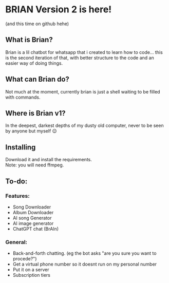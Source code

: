 # BRIAN Version 2 is here!
(and this time on github hehe)

## What is Brian?
Brian is a lil chatbot for whatsapp that i created to learn how to code... this is the second iteration of that, with better structure to the code and an easier way of doing things. 

## What can Brian do?
Not much at the moment, currently brian is just a shell waiting to be filled with commands.

## Where is Brian v1?
In the deepest, darkest depths of my dusty old computer, never to be seen by anyone but myself 😉

## Installing
Download it and install the requirements.<br>
Note: you will need ffmpeg.

## To-do:
### Features:
 - Song Downloader
 - Album Downloader
 - AI song Generator
 - AI image generator
 - ChatGPT chat (BrAIn)
### General:
 - Back-and-forth chatting. (eg the bot asks "are you sure you want to procede?")
 - Get a virtual phone number so it doesnt run on my personal number
 - Put it on a server
 - Subscription tiers
